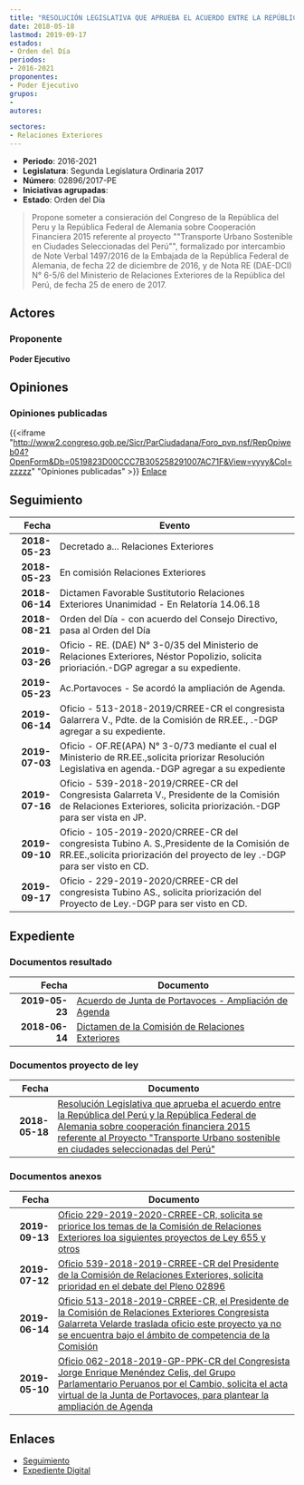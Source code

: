 ```yaml
---
title: "RESOLUCIÓN LEGISLATIVA QUE APRUEBA EL ACUERDO ENTRE LA REPÚBLICA DEL PERÚ Y LA REPÚBLICA FEDERAL DE ALEMANIA SOBRE COOPERACIÓN FINANCIERA 2015 REFERENTE AL PROYECTO 'TRANSPORTE URBANO SOSTENIBLE EN CIUDADES SELECCIONADAS DEL PERÚ'."
date: 2018-05-18
lastmod: 2019-09-17
estados:
- Orden del Día
periodos:
- 2016-2021
proponentes:
- Poder Ejecutivo
grupos:
- 
autores:

sectores:
- Relaciones Exteriores
---
```

- **Periodo**: 2016-2021
- **Legislatura**: Segunda Legislatura Ordinaria 2017
- **Número**: 02896/2017-PE
- **Iniciativas agrupadas**: 
- **Estado**: Orden del Día

> Propone someter a consieración del Congreso de la República del Peru y la República Federal de Alemania sobre Cooperación Financiera 2015 referente al proyecto ""Transporte Urbano Sostenible en Ciudades Seleccionadas del Perú"", formalizado por intercambio de Note Verbal 1497/2016 de la Embajada de la República Federal de Alemania, de fecha 22 de diciembre de 2016, y de Nota RE (DAE-DCI) N° 6-5/6 del Ministerio de Relaciones Exteriores de la República del Perú, de fecha 25 de enero de 2017.


## Actores

### Proponente

**Poder Ejecutivo**

## Opiniones

### Opiniones publicadas

{{<iframe "http://www2.congreso.gob.pe/Sicr/ParCiudadana/Foro_pvp.nsf/RepOpiweb04?OpenForm&Db=0519823D00CCC7B305258291007AC71F&View=yyyy&Col=zzzzz" "Opiniones publicadas" >}}
[Enlace](http://www2.congreso.gob.pe/Sicr/ParCiudadana/Foro_pvp.nsf/RepOpiweb04?OpenForm&Db=0519823D00CCC7B305258291007AC71F&View=yyyy&Col=zzzzz)


## Seguimiento

| Fecha | Evento |
|------:|--------|
| **2018-05-23** | Decretado a... Relaciones Exteriores |
| **2018-05-23** | En comisión Relaciones Exteriores |
| **2018-06-14** | Dictamen Favorable Sustitutorio Relaciones Exteriores Unanimidad - En Relatoría 14.06.18 |
| **2018-08-21** | Orden del Día - con acuerdo del Consejo Directivo, pasa al Orden del Día |
| **2019-03-26** | Oficio - RE. (DAE) N° 3-0/35 del Ministerio de Relaciones Exteriores, Néstor Popolizio, solicita prioriación.-DGP agregar a su expediente. |
| **2019-05-23** | Ac.Portavoces - Se acordó la ampliación de Agenda. |
| **2019-06-14** | Oficio - 513-2018-2019/CRREE-CR el congresista Galarrera V., Pdte. de la Comisión de RR.EE., .-DGP agregar a su expediente. |
| **2019-07-03** | Oficio - OF.RE(APA) N° 3-0/73 mediante el cual el Ministerio de RR.EE.,solicita priorizar Resolución Legislativa en agenda.-DGP agregar a su expediente |
| **2019-07-16** | Oficio - 539-2018-2019/CRREE-CR del Congresista Galarreta V., Presidente de la Comisión de Relaciones Exteriores, solicita priorización.-DGP para ser vista en JP. |
| **2019-09-10** | Oficio - 105-2019-2020/CRREE-CR del congresista Tubino A. S.,Presidente de la Comisión de RR.EE.,solicita priorización del proyecto de ley .-DGP para ser visto en CD. |
| **2019-09-17** | Oficio - 229-2019-2020/CRREE-CR del congresista Tubino AS., solicita priorización del Proyecto de Ley.-DGP para ser visto en CD. |

## Expediente

### Documentos resultado

| Fecha | Documento |
|------:|-----------|
| **2019-05-23** | [Acuerdo de Junta de Portavoces - Ampliación de Agenda](http://www.leyes.congreso.gob.pe/Documentos/2016_2021/Acuerdos/Junta_Portavoces/AJP0289620190523.pdf) |
| **2018-06-14** | [Dictamen de la Comisión de Relaciones Exteriores](http://www.leyes.congreso.gob.pe/Documentos/2016_2021/Dictamenes/Proyectos_de_Ley/02896DC20MAY20180614.PDF) |

### Documentos proyecto de ley

| Fecha | Documento |
|------:|-----------|
| **2018-05-18** | [Resolución Legislativa que aprueba el acuerdo entre la República del Perú y la República Federal de Alemania sobre cooperación financiera 2015 referente al Proyecto "Transporte Urbano sostenible en ciudades seleccionadas del Perú"](http://www.leyes.congreso.gob.pe/Documentos/2016_2021/Proyectos_de_Ley_y_de_Resoluciones_Legislativas/PL0289620180518..pdf) |

### Documentos anexos

| Fecha | Documento |
|------:|-----------|
| **2019-09-13** | [Oficio 229-2019-2020-CRREE-CR, solicita se priorice los temas de la Comisión de Relaciones Exteriores loa siguientes proyectos de Ley 655 y otros](http://www.leyes.congreso.gob.pe/Documentos/2016_2021/Oficios/Comisiones_Ordinarias/OFICIO-229-2019-2020-CRREE-CR.pdf) |
| **2019-07-12** | [Oficio 539-2018-2019-CRREE-CR del Presidente de la Comisión de Relaciones Exteriores, solicita prioridad en el debate del Pleno 02896](http://www.leyes.congreso.gob.pe/Documentos/2016_2021/Oficios/Comisiones_Ordinarias/OFICIO-539-2018-2019-CRREE-CR.pdf) |
| **2019-06-14** | [Oficio 513-2018-2019-CRREE-CR, el Presidente de la Comisión de Relaciones Exteriores Congresista Galarreta Velarde traslada oficio este proyecto ya no se encuentra bajo el ámbito de competencia de la Comisión](http://www.leyes.congreso.gob.pe/Documentos/2016_2021/Oficios/Comisiones_Ordinarias/OFICIO-513-2018-2019-CRREE-CR.pdf) |
| **2019-05-10** | [Oficio 062-2018-2019-GP-PPK-CR del Congresista Jorge Enrique Menéndez Celis, del Grupo Parlamentario Peruanos por el Cambio, solicita el acta virtual de la Junta de Portavoces, para plantear la ampliación de Agenda](http://www.leyes.congreso.gob.pe/Documentos/2016_2021/Oficios/Grupos_Parlamentarios/OFICIO-062-2018-2019-GP-PPK-CR.pdf) |

## Enlaces

- [Seguimiento](http://www2.congreso.gob.pe/Sicr/TraDocEstProc/CLProLey2016.nsf/f7fff46988ca05b1052578e100829cc7/06b30a5b76c5aefd052582910076f309?OpenDocument)
- [Expediente Digital](http://www2.congreso.gob.pe/Sicr/TraDocEstProc/Expvirt_2011.nsf/visbusqptramdoc1621/02896?opendocument)


